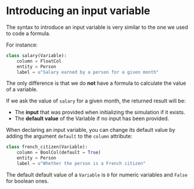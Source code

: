 # Introducing an input variable

The syntax to introduce an input variable is very similar to the one we used to code a formula.

For instance:

```py
class salary(Variable):
    column = FloatCol
    entity = Person
    label = u"Salary earned by a person for a given month"

```


The only difference is that we do **not** have a formula to calculate the value of a variable.

If we ask the value of `salary` for a given month, the returned result will be:
* The **input** that was provided when initializing the simulation if it exists.
* The **default value** of the Variable if no input has been provided.

When declaring an input variable, you can change its default value by adding the argument `default` to the `column` attribute:

```py
class french_citizen(Variable):
    column = BoolCol(default = True)
    entity = Person
    label = u"Whether the person is a French citizen"
```

The default default value of a `Variable` is `0` for numeric variables and  `False` for boolean ones.

